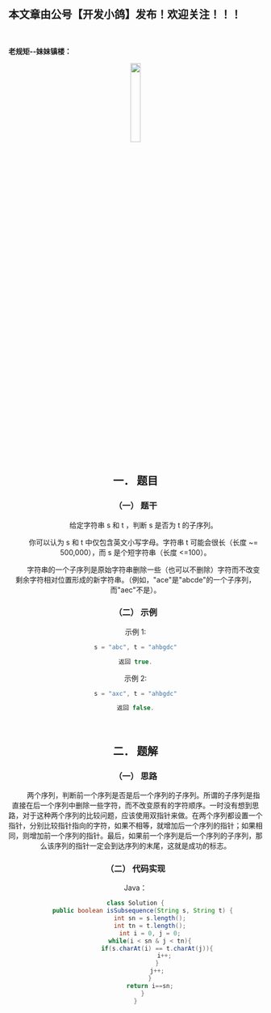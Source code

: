﻿## 本文章由公号【开发小鸽】发布！欢迎关注！！！
<br>

**老规矩--妹妹镇楼：**
<center>
<img src="https://img-blog.csdnimg.cn/20200721223424816.JPG"   width="20%">

## 一．	题目
### （一）	题干

&nbsp;  &nbsp;  &nbsp;  &nbsp; 给定字符串 s 和 t ，判断 s 是否为 t 的子序列。

&nbsp;  &nbsp;  &nbsp;  &nbsp; 你可以认为 s 和 t 中仅包含英文小写字母。字符串 t 可能会很长（长度 ~= 500,000），而 s 是个短字符串（长度 <=100）。

&nbsp;  &nbsp;  &nbsp;  &nbsp; 字符串的一个子序列是原始字符串删除一些（也可以不删除）字符而不改变剩余字符相对位置形成的新字符串。（例如，"ace"是"abcde"的一个子序列，而"aec"不是）。
<br>


### （二）	示例

示例 1:

```cpp
s = "abc", t = "ahbgdc"

返回 true.
```

示例 2:

```cpp
s = "axc", t = "ahbgdc"

返回 false.
```
<br>



## 二．	题解
### （一）	思路
&nbsp;  &nbsp;  &nbsp;  &nbsp; 两个序列，判断前一个序列是否是后一个序列的子序列。所谓的子序列是指直接在后一个序列中删除一些字符，而不改变原有的字符顺序。一时没有想到思路，对于这种两个序列的比较问题，应该使用双指针来做。在两个序列都设置一个指针，分别比较指针指向的字符，如果不相等，就增加后一个序列的指针；如果相同，则增加前一个序列的指针。最后，如果前一个序列是后一个序列的子序列，那么该序列的指针一定会到达序列的末尾，这就是成功的标志。
<br>



### （二）	代码实现

Java：

```java
class Solution {
    public boolean isSubsequence(String s, String t) {
        int sn = s.length();
        int tn = t.length();
        int i = 0, j = 0;
        while(i < sn & j < tn){
            if(s.charAt(i) == t.charAt(j)){
                i++;
            }
            j++;
        }
        return i==sn;
    }
}
```




